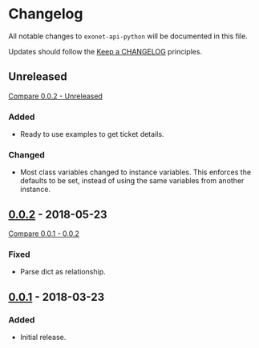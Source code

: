 # Changelog

All notable changes to `exonet-api-python` will be documented in this file.

Updates should follow the [Keep a CHANGELOG](http://keepachangelog.com/) principles.

## Unreleased
[Compare 0.0.2 - Unreleased](https://github.com/exonet/exonet-api-python/compare/0.0.2...master)
### Added
- Ready to use examples to get ticket details.

### Changed
- Most class variables changed to instance variables.
  This enforces the defaults to be set, instead of using the same variables from another instance.

## [0.0.2](https://github.com/exonet/exonet-api-python/releases/tag/0.0.2) - 2018-05-23
[Compare 0.0.1 - 0.0.2](https://github.com/exonet/exonet-api-python/compare/0.0.1...0.0.2)
### Fixed
- Parse dict as relationship.

## [0.0.1](https://github.com/exonet/exonet-api-python/releases/tag/0.0.1) - 2018-03-23
### Added
- Initial release.
